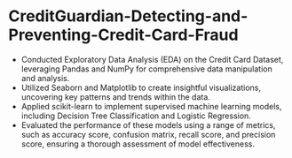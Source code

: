 # CreditGuardian-Detecting-and-Preventing-Credit-Card-Fraud

- Conducted Exploratory Data Analysis (EDA) on the Credit Card Dataset, leveraging Pandas and NumPy for comprehensive data manipulation and analysis.
- Utilized Seaborn and Matplotlib to create insightful visualizations, uncovering key patterns and trends within the data.
- Applied scikit-learn to implement supervised machine learning models, including Decision Tree Classification and Logistic Regression.
- Evaluated the performance of these models using a range of metrics, such as accuracy score, confusion matrix, recall score, and precision score, ensuring a thorough assessment of model effectiveness.
